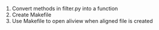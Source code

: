 1. Convert methods in filter.py into a function
2. Create Makefile
3. Use Makefile to open aliview when aligned file is created